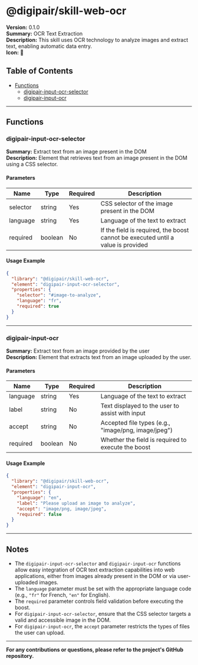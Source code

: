 # @digipair/skill-web-ocr

**Version:** 0.1.0  
**Summary:** OCR Text Extraction  
**Description:** This skill uses OCR technology to analyze images and extract text, enabling automatic data entry.  
**Icon:** 📄

## Table of Contents

- [Functions](#functions)
  - [digipair-input-ocr-selector](#digipair-input-ocr-selector)
  - [digipair-input-ocr](#digipair-input-ocr)

---

## Functions

### digipair-input-ocr-selector

**Summary:** Extract text from an image present in the DOM  
**Description:** Element that retrieves text from an image present in the DOM using a CSS selector.

#### Parameters

| Name     | Type    | Required | Description                                                                      |
| -------- | ------- | -------- | -------------------------------------------------------------------------------- |
| selector | string  | Yes      | CSS selector of the image present in the DOM                                     |
| language | string  | Yes      | Language of the text to extract                                                  |
| required | boolean | No       | If the field is required, the boost cannot be executed until a value is provided |

#### Usage Example

```json
{
  "library": "@digipair/skill-web-ocr",
  "element": "digipair-input-ocr-selector",
  "properties": {
    "selector": "#image-to-analyze",
    "language": "fr",
    "required": true
  }
}
```

---

### digipair-input-ocr

**Summary:** Extract text from an image provided by the user  
**Description:** Element that extracts text from an image uploaded by the user.

#### Parameters

| Name     | Type    | Required | Description                                         |
| -------- | ------- | -------- | --------------------------------------------------- |
| language | string  | Yes      | Language of the text to extract                     |
| label    | string  | No       | Text displayed to the user to assist with input     |
| accept   | string  | No       | Accepted file types (e.g., "image/png, image/jpeg") |
| required | boolean | No       | Whether the field is required to execute the boost  |

#### Usage Example

```json
{
  "library": "@digipair/skill-web-ocr",
  "element": "digipair-input-ocr",
  "properties": {
    "language": "en",
    "label": "Please upload an image to analyze",
    "accept": "image/png, image/jpeg",
    "required": false
  }
}
```

---

## Notes

- The `digipair-input-ocr-selector` and `digipair-input-ocr` functions allow easy integration of OCR text extraction capabilities into web applications, either from images already present in the DOM or via user-uploaded images.
- The `language` parameter must be set with the appropriate language code (e.g., `"fr"` for French, `"en"` for English).
- The `required` parameter controls field validation before executing the boost.
- For `digipair-input-ocr-selector`, ensure that the CSS selector targets a valid and accessible image in the DOM.
- For `digipair-input-ocr`, the `accept` parameter restricts the types of files the user can upload.

---

**For any contributions or questions, please refer to the project's GitHub repository.**
